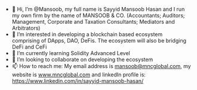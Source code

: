 - 👋 Hi, I’m @Mansoob, my full name is Sayyid Mansoob Hasan and I run my own firm by the name of MANSOOB & CO. (Accountants; Auditors; Management, Corporate and Taxation Consultants; Mediators and Arbitrators)
- 👀 I’m interested in developing a blockchain based ecosystem comprising of DApps, DAO, DeFis. The ecosystem will also be bridging DeFi and CeFi
- 🌱 I’m currently learning Solidity Advanced Level
- 💞️ I’m looking to collaborate on developing the ecosystem
- 📫 How to reach me: My email address is mansoob@mncglobal.com, my website is www.mncglobal.com and linkedIn profile is: https://www.linkedin.com/in/sayyid-mansoob-hasan/

<!---
Mansoob/Mansoob is a ✨ special ✨ repository because its `README.md` (this file) appears on your GitHub profile.
You can click the Preview link to take a look at your changes.
--->

